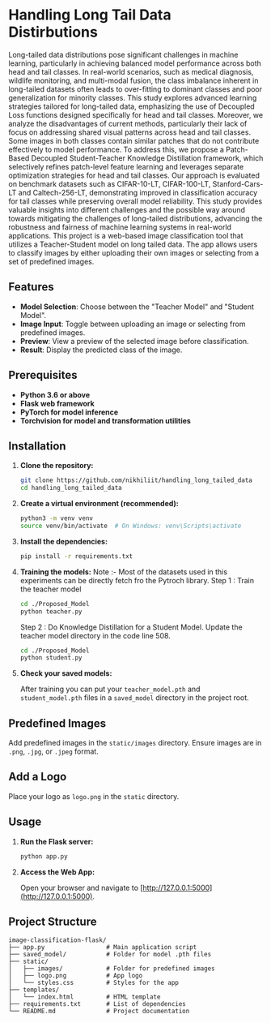 # Handling Long Tail Data Distirbutions

Long-tailed data distributions pose significant challenges in machine learning, particularly in achieving balanced model performance across both head and tail classes. In real-world scenarios, such as medical diagnosis, wildlife monitoring, and multi-modal fusion, the class imbalance inherent in long-tailed datasets often leads to over-fitting to dominant classes and poor generalization for minority classes. This study explores advanced learning strategies tailored for long-tailed data, emphasizing the use of Decoupled Loss functions designed specifically for head and tail classes. Moreover, we analyze the disadvantages of current methods, particularly their lack of focus on addressing shared visual patterns across head and tail classes. Some images in both classes contain similar patches that do not contribute effectively to model performance. To address this, we propose a Patch-Based Decoupled Student-Teacher Knowledge Distillation framework, which selectively refines patch-level feature learning and leverages separate optimization strategies for head and tail classes. Our approach is evaluated on benchmark datasets such as CIFAR-10-LT, CIFAR-100-LT, Stanford-Cars-LT and Caltech-256-LT, demonstrating improved in classification accuracy for tail classes while preserving overall model reliability. This study provides valuable insights into different challenges and the possible way around towards mitigating the challenges of long-tailed distributions, advancing the robustness and fairness of machine learning systems in real-world applications.
This project is a web-based image classification tool that utilizes a Teacher-Student model on long tailed data. The app allows users to classify images by either uploading their own images or selecting from a set of predefined images.

## Features

* **Model Selection**: Choose between the "Teacher Model" and "Student Model".
* **Image Input**: Toggle between uploading an image or selecting from predefined images.
* **Preview**: View a preview of the selected image before classification.
* **Result**: Display the predicted class of the image.

## Prerequisites

* **Python 3.6 or above**
* **Flask web framework**
* **PyTorch for model inference**
* **Torchvision for model and transformation utilities**

## Installation

1. **Clone the repository:**

    ```bash
    git clone https://github.com/nikhiliit/handling_long_tailed_data
    cd handling_long_tailed_data
    ```

2. **Create a virtual environment (recommended):**

    ```bash
    python3 -m venv venv
    source venv/bin/activate  # On Windows: venv\Scripts\activate
    ```

3. **Install the dependencies:**

    ```bash
    pip install -r requirements.txt
    ```

3. **Training the models:**
    Note :- Most of the datasets used in this experiments can be directly fetch fro the Pytroch library.
   Step 1 : Train the teacher model
    ```bash
    cd ./Proposed_Model
    python teacher.py
    ```
    Step 2 : Do Knowledge Distillation for a Student Model. Update the teacher model directory in the code line 508.
    ```bash
    cd ./Proposed_Model
    python student.py
    ```
    
5. **Check your saved models:**
    
    After training you can put your `teacher_model.pth` and `student_model.pth` files in a `saved_model` directory in the project root.

## Predefined Images

Add predefined images in the `static/images` directory. Ensure images are in `.png`, `.jpg`, or `.jpeg` format.

## Add a Logo

Place your logo as `logo.png` in the `static` directory.

## Usage

1. **Run the Flask server:**

    ```bash
    python app.py
    ```

2. **Access the Web App:**

    Open your browser and navigate to [http://127.0.0.1:5000](http://127.0.0.1:5000).

## Project Structure

```plaintext
image-classification-flask/
├── app.py                 # Main application script
├── saved_model/           # Folder for model .pth files
├── static/
│   ├── images/            # Folder for predefined images
│   ├── logo.png           # App logo
│   └── styles.css         # Styles for the app
├── templates/
│   └── index.html         # HTML template
├── requirements.txt       # List of dependencies
└── README.md              # Project documentation
